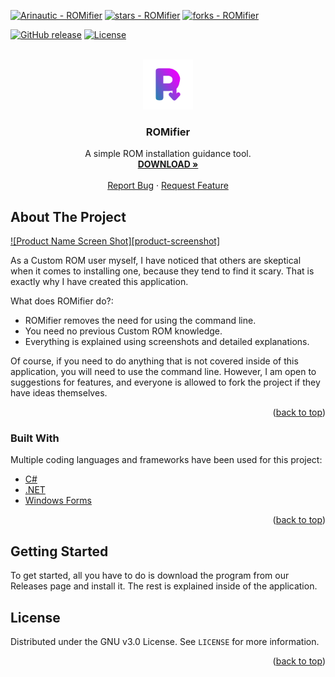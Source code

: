 <div id="top"></div>

[![Arinautic - ROMifier](https://img.shields.io/static/v1?label=Arinautic&message=ROMifier&color=purple&logo=github)](https://github.com/Arinautic/ROMifier "Go to GitHub repo")
[![stars - ROMifier](https://img.shields.io/github/stars/Arinautic/ROMifier?style=social)](https://github.com/Arinautic/ROMifier)
[![forks - ROMifier](https://img.shields.io/github/forks/Arinautic/ROMifier?style=social)](https://github.com/Arinautic/ROMifier)

[![GitHub release](https://img.shields.io/github/release/Arinautic/ROMifier?include_prereleases=&sort=semver&color=purple)](https://github.com/Arinautic/ROMifier/releases/)
[![License](https://img.shields.io/badge/License-GPL--3.0-purple)](#license)

<!-- PROJECT LOGO -->
<br />
<div align="center">
  <a href="https://github.com/Arinautic/ROMifier/tree/master">
    <img src="https://github.com/Arinautic/arinautic.github.io/blob/main/ROMifier_Logo_White.png" alt="Logo" width="80" height="80">
  </a>

  <h3 align="center">ROMifier</h3>

  <p align="center">
    A simple ROM installation guidance tool.
    <br />
    <a href="https://github.com/Arinautic/ROMifier/releases"><strong>DOWNLOAD »</strong></a>
    <br />
    <br />
    <a href="https://github.com/Arinautic/ROMifier/issues">Report Bug</a>
    ·
    <a href="https://github.com/Arinautic/ROMifier/issues">Request Feature</a>
  </p>
</div>



<!-- ABOUT THE PROJECT -->
## About The Project

[![Product Name Screen Shot][product-screenshot]](https://github.com/Arinautic/arinautic.github.io/blob/main/screenshot.png)

As a Custom ROM user myself, I have noticed that others are skeptical when it comes to installing one, because they tend to find it scary. That is exactly why I have created this application.

What does ROMifier do?:
* ROMifier removes the need for using the command line.
* You need no previous Custom ROM knowledge.
* Everything is explained using screenshots and detailed explanations.

Of course, if you need to do anything that is not covered inside of this application, you will need to use the command line. However, I am open to suggestions for features, and everyone is allowed to
fork the project if they have ideas themselves.

<p align="right">(<a href="#top">back to top</a>)</p>



### Built With

Multiple coding languages and frameworks have been used for this project:

* [C#](https://docs.microsoft.com/en-us/dotnet/csharp/)
* [.NET](https://dotnet.microsoft.com/en-us/)
* [Windows Forms](https://docs.microsoft.com/en-us/dotnet/desktop/winforms/overview/?view=netdesktop-6.0)

<p align="right">(<a href="#top">back to top</a>)</p>



<!-- GETTING STARTED -->
## Getting Started

To get started, all you have to do is download the program from our Releases page and install it. The rest is explained inside of the application.


<!-- LICENSE -->
## License

Distributed under the GNU v3.0 License. See `LICENSE` for more information.

<p align="right">(<a href="#top">back to top</a>)</p>
